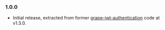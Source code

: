 ### 1.0.0

* Initial release, extracted from former [grape-jwt-authentication](https://github.com/hausgold/grape-jwt-authentication)
code at v1.3.0.
